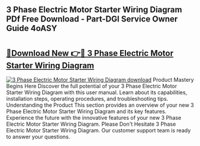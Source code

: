 ## 3 Phase Electric Motor Starter Wiring Diagram PDf Free Download - Part-DGl Service Owner Guide 4oASY

# <h2><a href="http://dfr8dli.blite.top/?on=3+Phase+Electric+Motor+Starter+Wiring+Diagram">🔗Download New 👉🔴 3 Phase Electric Motor Starter Wiring Diagram</a></h2>

[![3 Phase Electric Motor Starter Wiring Diagram download](https://i.imgur.com/lujVjoI.png)](http://dfr8dli.blite.top/?on=3+Phase+Electric+Motor+Starter+Wiring+Diagram)
Product Mastery Begins Here Discover the full potential of your 3 Phase Electric Motor Starter Wiring Diagram with this user manual. Learn about its capabilities, installation steps, operating procedures, and troubleshooting tips. Understanding the Product This section provides an overview of your new 3 Phase Electric Motor Starter Wiring Diagram and its key features. Experience the future with the innovative features of your new 3 Phase Electric Motor Starter Wiring Diagram. Please Don't Hesitate 3 Phase Electric Motor Starter Wiring Diagram. Our customer support team is ready to answer your questions.
